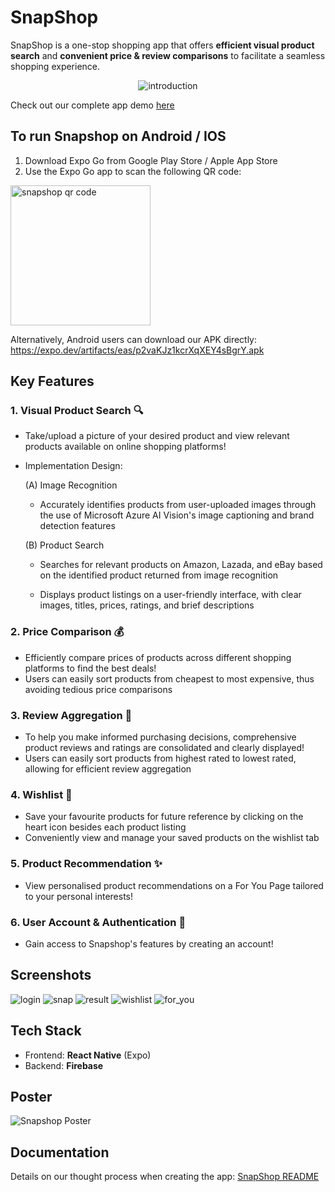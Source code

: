 # SnapShop
SnapShop is a one-stop shopping app that offers **efficient visual product search** and **convenient price & review comparisons** to facilitate a seamless shopping experience.

<p align="center">
  <img src="https://github.com/user-attachments/assets/424fb226-41c4-4ed3-b144-4941bc16104b" alt="introduction" />
</p>

Check out our complete app demo [here](https://drive.google.com/file/d/1kIs7_73rGlKJBKE0b_rxvcPXOOUeGOMJ/view?usp=drive_link)

## To run Snapshop on Android / IOS
1. Download Expo Go from Google Play Store / Apple App Store
2. Use the Expo Go app to scan the following QR code:
<img width="224" alt="snapshop qr code" src="https://github.com/user-attachments/assets/3671a859-cb0c-4af3-8cc8-f99a6911b337">

  Alternatively, Android users can download our APK directly: https://expo.dev/artifacts/eas/p2vaKJz1kcrXqXEY4sBgrY.apk

## Key Features
### 1. Visual Product Search 🔍
- Take/upload a picture of your desired product and view relevant products available on online shopping platforms!
- Implementation Design:
  
  (A) Image Recognition
  
    - Accurately identifies products from user-uploaded images through the use of Microsoft Azure AI Vision's image captioning and brand detection features
  
  (B) Product Search
  
    - Searches for relevant products on Amazon, Lazada, and eBay based on the identified product returned from image recognition
    
    - Displays product listings on a user-friendly interface, with clear images, titles, prices, ratings, and brief descriptions

### 2. **Price Comparison** 💰
- Efficiently compare prices of products across different shopping platforms to find the best deals!
- Users can easily sort products from cheapest to most expensive, thus avoiding tedious price comparisons

### 3. **Review Aggregation** 🔖
- To help you make informed purchasing decisions, comprehensive product reviews and ratings are consolidated and clearly displayed!
- Users can easily sort products from highest rated to lowest rated, allowing for efficient review aggregation

### 4. **Wishlist** 💖
- Save your favourite products for future reference by clicking on the heart icon besides each product listing
- Conveniently view and manage your saved products on the wishlist tab

### 5. **Product Recommendation** ✨
- View personalised product recommendations on a For You Page tailored to your personal interests!

### 6. **User Account & Authentication** 🔐
- Gain access to Snapshop's features by creating an account!

## Screenshots
![login](https://github.com/user-attachments/assets/856a1f5a-7261-43b2-bafb-85e860df6013)
![snap](https://github.com/user-attachments/assets/686587e5-73c9-4be3-bdb0-794b0ca1c0c9)
![result](https://github.com/user-attachments/assets/e19110a5-7d37-4c47-8a60-0e00282849fb)
![wishlist](https://github.com/user-attachments/assets/a3b0b997-4e7c-4e3d-9448-6e626e5ab0ff)
![for_you](https://github.com/user-attachments/assets/5b62f740-8876-440d-9248-8991499cbbf8)

## Tech Stack
- Frontend: **React Native** (Expo)
- Backend: **Firebase**

## Poster
![Snapshop Poster](https://github.com/user-attachments/assets/2e330762-1f33-40ad-9d3f-7fedc8814772)

## Documentation
Details on our thought process when creating the app: [SnapShop README](https://docs.google.com/document/d/17inlRu8nuAMDUC6uVuO2r01k9Hl4YF2PUfEm4l8u9A8/edit?usp=drive_link)
